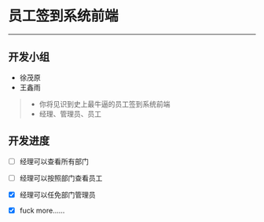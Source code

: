 # 员工签到系统前端

------
## 开发小组
* 徐茂原
* 王鑫雨

> * 你将见识到史上最牛逼的员工签到系统前端
> * 经理、管理员、员工


## 开发进度
- [ ] 经理可以查看所有部门
- [ ] 经理可以按照部门查看员工
- [x] 经理可以任免部门管理员
- [x] fuck more……

